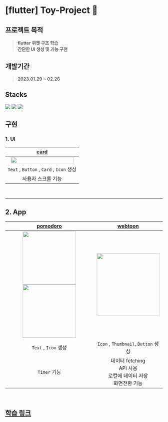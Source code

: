# [flutter] Toy-Project :hatching_chick:

## 프로젝트 목적
> **flutter 위젯 구조 학습** <br>
> **간단한 UI 생성 및 기능 구현** <br>

## 개발기간
> **2023.01.29 ~ 02.26** <br>

## Stacks 
<img src="https://img.shields.io/badge/Visual Studio Code-007ACC?style=for-the-badge&logo=Visual Studio Code&logoColor=white"> <img src="https://img.shields.io/badge/Dart-0175C2?style=for-the-badge&logo=Dart&logoColor=white"> <img src="https://img.shields.io/badge/Flutter-02569B?style=for-the-badge&logo=Flutter&logoColor=white">

## 구현

### 1. UI<br>
|[card](https://github.com/seonghwii/flutterProject/tree/master/card)|
|:---:|
|<img src="https://user-images.githubusercontent.com/92002390/219933395-9a1dbee8-50d5-44e9-9228-e9a686c32e7b.jpg" width="200" height="50%" >|
|`Text` , `Button` , `Card` , `Icon` 생성|
|사용자 스크롤 기능|
<br>

---
## 2. App
|[pomodoro](https://github.com/seonghwii/flutterProject/tree/master/pomodoro)|[webtoon](https://github.com/seonghwii/flutterProject/tree/master/toonflix)|
|:---:|:---:|
|<img src="https://user-images.githubusercontent.com/92002390/220480171-b0149ee5-7bf8-4109-81cc-b6d61b44c3e3.jpg" width="170"> <img src="https://user-images.githubusercontent.com/92002390/220480087-55b58696-43a7-4ec9-83db-4a4d6d7943e7.jpg" width="170">|<img src="https://user-images.githubusercontent.com/92002390/221585910-4a4ae5b4-b388-4060-93eb-bac6241550bb.gif" width="200">|
|`Text` , `Icon` 생성|`Icon` , `Thumbnail`, `Button` 생성|
|`Timer` 기능 |데이터 fetching <br> API 사용 <br> 로컬에 데이터 저장 <br> 화면전환 기능|

<br>


## [학습 링크](https://bit.ly/3Q1Rwaa)
